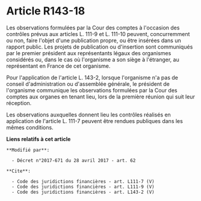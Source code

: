 # Article R143-18

Les observations formulées par la Cour des comptes à l'occasion des contrôles prévus aux articles L. 111-9 et L. 111-10
peuvent, concurremment ou non, faire l'objet d'une publication propre, ou être insérées dans un rapport public. Les projets
de publication ou d'insertion sont communiqués par le premier président aux représentants légaux des organismes considérés
ou, dans le cas où l'organisme a son siège à l'étranger, au représentant en France de cet organisme. 

Pour l'application de l'article L. 143-2, lorsque l'organisme n'a pas de conseil d'administration ou d'assemblée générale, le
président de l'organisme communique les observations formulées par la Cour des comptes aux organes en tenant lieu, lors de la
première réunion qui suit leur réception. 

Les observations auxquelles donnent lieu les contrôles réalisés en application de l'article L. 111-7 peuvent être rendues
publiques dans les mêmes conditions.

**Liens relatifs à cet article**

	**Modifié par**:

	  - Décret n°2017-671 du 28 avril 2017 - art. 62

	**Cite**:

	  - Code des juridictions financières - art. L111-7 (V)
	  - Code des juridictions financières - art. L111-9 (V)
	  - Code des juridictions financières - art. L143-2 (V)
